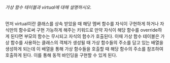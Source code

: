 ###### 가상 함수 테이블과 virtual에 대해 설명하시오.
먼저 virtual이란 클래스를 상속 받았을 때 해당 멤버 함수를 자식이 구현하게 하거나 자식만의 함수로써 구현 가능하게 해주는 키워드로 만약 자식이 해당 함수를 override하게 된다면 부모의 함수는 무시되고 자식의 함수가 호출된다. 이때 가상 함수 테이블은 가상 함수를 사용하는 클래스의 객체가 생성될 때 가상 함수들의 주소를 담고 있는 배열을 생성하게 되는데 이 배열을 통해 가상 함수들을 호출할 때 해당 함수의 주소를 참조하여 호출하게 된다. 이를 통해 동적 바인딩을 구현할 수 있게 된다.

